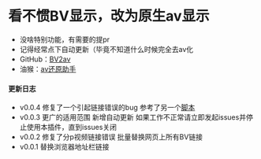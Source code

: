 # 看不惯BV显示，改为原生av显示
- 没啥特别功能，有需要的提pr
- 记得经常点下自动更新（毕竟不知道什么时候完全去av化
- GitHub：[BV2av](https://github.com/zzy0302/bv2av)
- 油猴：[av还原助手](https://greasyfork.org/en/scripts/398640)

#### 更新日志
- v0.0.4
  修复了一个引起链接错误的bug 参考了另一个[脚本](https://greasyfork.org/en/scripts/398535-bv2av/code)
- v0.0.3
  更广的适用范围
  新增自动更新
  如果工作不正常请立即发起issues并停止使用本插件，直到issues关闭
- v0.0.2
  修复了分p视频链接错误
  批量替换网页上所有BV链接
- v0.0.1
  替换浏览器地址栏链接
